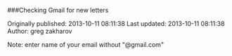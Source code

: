 ###Checking Gmail for new letters

Originally published: 2013-10-11 08:11:38
Last updated: 2013-10-11 08:11:38
Author: greg zakharov

Note: enter name of your email without "@gmail.com"